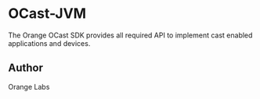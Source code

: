 # OCast-JVM
The Orange OCast SDK provides all required API to implement cast enabled applications and devices.


## Author

Orange Labs